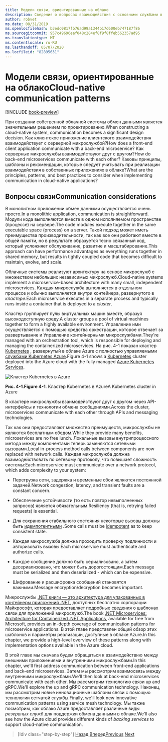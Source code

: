 ```yaml
---
title: Модели связи, ориентированные на облако
description: Сведения о вопросах взаимодействия с основными службами в собственных облачных приложениях
author: robvet
ms.date: 08/31/2019
ms.openlocfilehash: b3edc0817fb76ad99a1344b17d600eb747187f86
ms.sourcegitcommit: 957c49696eaf048c284ef8f9f8ffeb562357ad95
ms.translationtype: MT
ms.contentlocale: ru-RU
ms.lasthandoff: 05/07/2020
ms.locfileid: "82895631"
---
```

# <a name="cloud-native-communication-patterns"></a><span data-ttu-id="bf597-103">Модели связи, ориентированные на облако</span><span class="sxs-lookup"><span data-stu-id="bf597-103">Cloud-native communication patterns</span></span>

[!INCLUDE [book-preview](../../../includes/book-preview.md)]

<span data-ttu-id="bf597-104">При создании собственной облачной системы обмен данными является значительным решением по проектированию.</span><span class="sxs-lookup"><span data-stu-id="bf597-104">When constructing a cloud-native system, communication becomes a significant design decision.</span></span> <span data-ttu-id="bf597-105">Как клиентское приложение клиентского взаимодействия взаимодействует с серверной микрослужбой?</span><span class="sxs-lookup"><span data-stu-id="bf597-105">How does a front-end client application communicate with a back-end microservice?</span></span> <span data-ttu-id="bf597-106">Как серверные микрослужбы взаимодействуют друг с другом?</span><span class="sxs-lookup"><span data-stu-id="bf597-106">How do back-end microservices communicate with each other?</span></span> <span data-ttu-id="bf597-107">Каковы принципы, шаблоны и рекомендации, которые следует учитывать при реализации взаимодействия в собственных приложениях в облаке?</span><span class="sxs-lookup"><span data-stu-id="bf597-107">What are the principles, patterns, and best practices to consider when implementing communication in cloud-native applications?</span></span>

## <a name="communication-considerations"></a><span data-ttu-id="bf597-108">Вопросы связи</span><span class="sxs-lookup"><span data-stu-id="bf597-108">Communication considerations</span></span>

<span data-ttu-id="bf597-109">В монолитном приложении обмен данными осуществляется очень просто.</span><span class="sxs-lookup"><span data-stu-id="bf597-109">In a monolithic application, communication is straightforward.</span></span> <span data-ttu-id="bf597-110">Модули кода выполняются вместе в одном исполняемом пространстве (процессе) на сервере.</span><span class="sxs-lookup"><span data-stu-id="bf597-110">The code modules execute together in the same executable space (process) on a server.</span></span> <span data-ttu-id="bf597-111">Такой подход может иметь преимущества производительности, так как все они работают вместе в общей памяти, но в результате образуется тесно связанный код, который усложняет обслуживание, развитие и масштабирование.</span><span class="sxs-lookup"><span data-stu-id="bf597-111">This approach can have performance advantages as everything runs together in shared memory, but results in tightly coupled code that becomes difficult to maintain, evolve, and scale.</span></span>

<span data-ttu-id="bf597-112">Облачные системы реализуют архитектуру на основе микрослужб с множеством небольших независимых микрослужб.</span><span class="sxs-lookup"><span data-stu-id="bf597-112">Cloud-native systems implement a microservice-based architecture with many small, independent microservices.</span></span> <span data-ttu-id="bf597-113">Каждая микрослужба выполняется в отдельном процессе и обычно выполняется внутри контейнера, развернутого в *кластере*.</span><span class="sxs-lookup"><span data-stu-id="bf597-113">Each microservice executes in a separate process and typically runs inside a container that is deployed to a *cluster*.</span></span>

<span data-ttu-id="bf597-114">Кластер группирует пулы виртуальных машин вместе, образуя высокодоступную среду.</span><span class="sxs-lookup"><span data-stu-id="bf597-114">A cluster groups a pool of virtual machines together to form a highly available environment.</span></span> <span data-ttu-id="bf597-115">Управление ими осуществляется с помощью средства оркестрации, которое отвечает за развертывание и Управление контейнерными микрослужбами.</span><span class="sxs-lookup"><span data-stu-id="bf597-115">They're managed with an orchestration tool, which is responsible for deploying and managing the containerized microservices.</span></span> <span data-ttu-id="bf597-116">На рис. 4-1 показан кластер [Kubernetes](https://kubernetes.io) , развернутый в облаке Azure с полностью управляемыми [службами Kubernetes Azure](https://docs.microsoft.com/azure/aks/intro-kubernetes).</span><span class="sxs-lookup"><span data-stu-id="bf597-116">Figure 4-1 shows a [Kubernetes](https://kubernetes.io) cluster deployed into the Azure cloud with the fully managed [Azure Kubernetes Services](https://docs.microsoft.com/azure/aks/intro-kubernetes).</span></span>

![Кластер Kubernetes в Azure](./media/kubernetes-cluster-in-azure.png)

<span data-ttu-id="bf597-118">**Рис. 4-1**.</span><span class="sxs-lookup"><span data-stu-id="bf597-118">**Figure 4-1**.</span></span> <span data-ttu-id="bf597-119">Кластер Kubernetes в Azure</span><span class="sxs-lookup"><span data-stu-id="bf597-119">A Kubernetes cluster in Azure</span></span>

<span data-ttu-id="bf597-120">В кластере микрослужбы взаимодействуют друг с другом через API-интерфейсы и технологии обмена сообщениями.</span><span class="sxs-lookup"><span data-stu-id="bf597-120">Across the cluster, microservices communicate with each other through APIs and messaging technologies.</span></span>

<span data-ttu-id="bf597-121">Так как они предоставляют множество преимуществ, микрослужбы не являются бесплатным обедом.</span><span class="sxs-lookup"><span data-stu-id="bf597-121">While they provide many benefits, microservices are no free lunch.</span></span> <span data-ttu-id="bf597-122">Локальные вызовы внутрипроцессного метода между компонентами теперь заменяются сетевыми вызовами.</span><span class="sxs-lookup"><span data-stu-id="bf597-122">Local in-process method calls between components are now replaced with network calls.</span></span> <span data-ttu-id="bf597-123">Каждая микрослужба должна взаимодействовать по сетевому протоколу, что повышает сложность системы:</span><span class="sxs-lookup"><span data-stu-id="bf597-123">Each microservice must communicate over a network protocol, which adds complexity to your system:</span></span>

- <span data-ttu-id="bf597-124">Перегрузка сети, задержка и временные сбои являются постоянной задачей.</span><span class="sxs-lookup"><span data-stu-id="bf597-124">Network congestion, latency, and transient faults are a constant concern.</span></span>

- <span data-ttu-id="bf597-125">Обеспечение устойчивости (то есть повтор невыполненных запросов) является обязательным.</span><span class="sxs-lookup"><span data-stu-id="bf597-125">Resiliency (that is, retrying failed requests) is essential.</span></span>

- <span data-ttu-id="bf597-126">Для сохранения стабильного состояния некоторые вызовы должны быть [идемпотентными](https://www.restapitutorial.com/lessons/idempotency.html) .</span><span class="sxs-lookup"><span data-stu-id="bf597-126">Some calls must be [idempotent](https://www.restapitutorial.com/lessons/idempotency.html) as to keep consistent state.</span></span>

- <span data-ttu-id="bf597-127">Каждая микрослужба должна проходить проверку подлинности и авторизовать вызовы.</span><span class="sxs-lookup"><span data-stu-id="bf597-127">Each microservice must authenticate and authorize calls.</span></span>

- <span data-ttu-id="bf597-128">Каждое сообщение должно быть сериализовано, а затем десериализовано, что может быть дорогостоящим.</span><span class="sxs-lookup"><span data-stu-id="bf597-128">Each message must be serialized and then deserialized - which can be expensive.</span></span>

- <span data-ttu-id="bf597-129">Шифрование и расшифровка сообщений становятся важными.</span><span class="sxs-lookup"><span data-stu-id="bf597-129">Message encryption/decryption becomes important.</span></span>

<span data-ttu-id="bf597-130">Микрослужбы [.NET книги — это архитектура для упакованных в контейнеры приложений .NET](https://dotnet.microsoft.com/download/thank-you/microservices-architecture-ebook), доступных бесплатно корпорации Майкрософт, которая предоставляет подробные сведения о шаблонах связи для приложений микрослужб.</span><span class="sxs-lookup"><span data-stu-id="bf597-130">The book [.NET Microservices: Architecture for Containerized .NET Applications](https://dotnet.microsoft.com/download/thank-you/microservices-architecture-ebook), available for free from Microsoft, provides an in-depth coverage of communication patterns for microservice applications.</span></span> <span data-ttu-id="bf597-131">В этой главе представлен общий обзор этих шаблонов и параметры реализации, доступные в облаке Azure.</span><span class="sxs-lookup"><span data-stu-id="bf597-131">In this chapter, we provide a high-level overview of these patterns along with implementation options available in the Azure cloud.</span></span>

<span data-ttu-id="bf597-132">В этой главе мы сначала будем обращаться к взаимодействию между внешними приложениями и внутренними микрослужбами.</span><span class="sxs-lookup"><span data-stu-id="bf597-132">In this chapter, we'll first address communication between front-end applications and back-end microservices.</span></span> <span data-ttu-id="bf597-133">Затем мы рассмотрим взаимосвязь между внутренними микрослужбами.</span><span class="sxs-lookup"><span data-stu-id="bf597-133">We'll then look at back-end microservices communicate with each other.</span></span> <span data-ttu-id="bf597-134">Мы рассмотрим технологию связи up and gRPC.</span><span class="sxs-lookup"><span data-stu-id="bf597-134">We'll explore the up and gRPC communication technology.</span></span> <span data-ttu-id="bf597-135">Наконец, мы рассмотрим новые инновационные шаблоны связи с помощью технологии сетчатой службы.</span><span class="sxs-lookup"><span data-stu-id="bf597-135">Finally, we'll look new innovative communication patterns using service mesh technology.</span></span> <span data-ttu-id="bf597-136">Мы также посмотрим, как облако Azure предоставляет различные виды *резервных служб* для поддержки обмена данными в облаке.</span><span class="sxs-lookup"><span data-stu-id="bf597-136">We'll also see how the Azure cloud provides different kinds of *backing services* to support cloud-native communication.</span></span>

>[!div class="step-by-step"]
><span data-ttu-id="bf597-137">[Назад](other-deployment-options.md)
>[Вперед](front-end-communication.md)</span><span class="sxs-lookup"><span data-stu-id="bf597-137">[Previous](other-deployment-options.md)
[Next](front-end-communication.md)</span></span>
